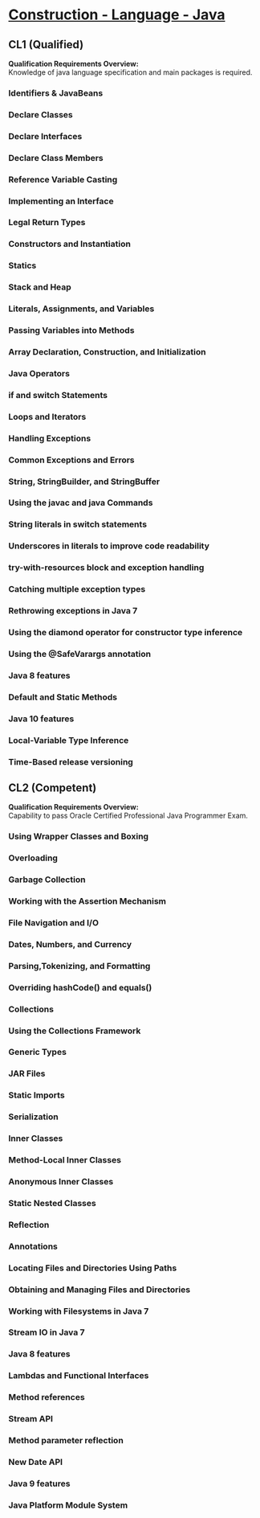 # [Construction - Language - Java](https://confluence.softserveinc.com/display/AbilitonKnowledgeModel/Construction-Language-Java)

## CL1 (Qualified)
__Qualification Requirements Overview:__  
Knowledge of java language specification and main packages is required.  


### Identifiers & JavaBeans


### Declare Classes


### Declare Interfaces


### Declare Class Members


### Reference Variable Casting


### Implementing an Interface


### Legal Return Types


### Constructors and Instantiation


### Statics


### Stack and Heap


### Literals, Assignments, and Variables


### Passing Variables into Methods


### Array Declaration, Construction, and Initialization


### Java Operators


### if and switch Statements


### Loops and Iterators

### Handling Exceptions


### Common Exceptions and Errors


### String, StringBuilder, and StringBuffer


### Using the javac and java Commands


### String literals in switch statements


### Underscores in literals to improve code readability


### try-with-resources block and exception handling


### Catching multiple exception types


### Rethrowing exceptions in Java 7


### Using the diamond operator for constructor type inference


### Using the @SafeVarargs annotation


### Java 8 features 


### Default and Static Methods

### Java 10 features

### Local-Variable Type Inference

### Time-Based release versioning


## CL2 (Competent)

__Qualification Requirements Overview:__  
Capability to pass Oracle Certified Professional Java Programmer Exam.

### Using Wrapper Classes and Boxing

### Overloading


### Garbage Collection


### Working with the Assertion Mechanism


### File Navigation and I/O


### Dates, Numbers, and Currency


### Parsing,Tokenizing, and Formatting


### Overriding hashCode() and equals()

### Collections


### Using the Collections Framework

### Generic Types

### JAR Files


### Static Imports

### Serialization

### Inner Classes


### Method-Local Inner Classes


### Anonymous Inner Classes


### Static Nested Classes


### Reflection


### Annotations


### Locating Files and Directories Using Paths


### Obtaining and Managing Files and Directories


### Working with Filesystems in Java 7


### Stream IO in Java 7


### Java 8 features

### Lambdas and Functional Interfaces

### Method references

### Stream API

### Method parameter reflection

### New Date API

### Java 9 features

### Java Platform Module System
